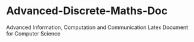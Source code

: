 # Advanced-Discrete-Maths-Doc
Advanced Information, Computation and Communication Latex Document for Computer Science
